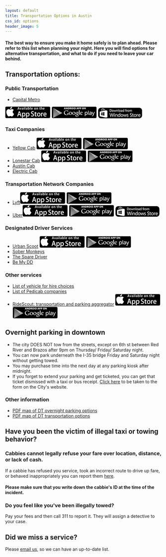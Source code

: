 ```yaml
---
layout: default
title: Transportation Options in Austin
css_id: options
header_image: 5
---
```


#### The best way to ensure you make it home safely is to plan ahead. Please refer to this list when planning your night. Here you will find options for alternative transportation, and what to do if you need to leave your car behind.

## Transportation options:

### Public Transportation

* <a href="http://www.capmetro.org/" target="_blank">Capital Metro</a>

<a href="https://itunes.apple.com/us/app/capmetro/id787315615?ls=1&amp;mt=8"><img alt="iPhone App Store" src="/img/app/apple.png"></a>
<a href="https://play.google.com/store/apps/details?id=co.bytemark.cmta"><img alt="Google Play" src="/img/app/google.png"></a>
<a href="http://www.windowsphone.com/en-us/store/app/capmetro/ba45ef5c-4680-4f15-aece-d71e9e98adf0"><img alt="Windows Phone App Store" src="/img/app/windows.png"></a>


### Taxi Companies

* <a href="http://www.yellowcabaustin.com‎" target="_blank">Yellow Cab</a><a href="tel:(512) 452-9999" class="call"></a>
<a href="http://itunes.apple.com/us/app/hailacab-austin/id537086994?mt=8"><img alt="iPhone App Store" src="/img/app/apple.png"></a>
<a href="https://play.google.com/store/apps/details?id=com.mtdata.hailacabaustin"><img alt="Google Play" src="/img/app/google.png"></a>
* <a href="http://www.lonestarcabaustin.com" target="_blank">Lonestar Cab</a><a href="tel:(512) 836-4900" class="call"></a>
<a href="http://itunes.apple.com/us/app/taxi-magic/id299226386?mt=8"><img alt="iPhone App Store" src="/img/app/apple.png"></a>
<a href="https://play.google.com/store/apps/details?id=com.ridecharge.android.taximagic"><img alt="Google Play" src="/img/app/google.png"></a>
* <a href="http://www.austincab.com" target="_blank">Austin Cab</a><a href="tel:(512) 478-2222" class="call"></a>
* <a href="http://www.electriccabofaustin.com" target="_blank">Electric Cab</a> <a href="tel:(512) 900-7734" class="call"></a>


### Transportation Network Companies

* <a href="http://www.lyft.com" target="_blank">Lyft</a><a href="http://itunes.apple.com/us/app/lyft-on-demand-ridesharing/id529379082?mt=8"><img alt="iPhone App Store" src="/img/app/apple.png"></a>
<a href="https://play.google.com/store/apps/details?id=me.lyft.android"><img alt="Google Play" src="/img/app/google.png"></a>
* <a href="http://www.uber.com" Target="_blank">Uber</a><a href="https://itunes.apple.com/us/app/uber/id368677368?mt=8"><img alt="iPhone App Store" src="/img/app/apple.png"></a>
<a href="https://play.google.com/store/apps/details?id=com.ubercab"><img alt="Google Play" src="/img/app/google.png"></a>
<a href="https://www.windowsphone.com/en-us/store/app/uber/b905a877-bd55-4ce7-a7aa-467cdc3a21f4"><img alt="Windows Phone App Store" src="/img/app/windows.png"></a>


### Designated Driver Services

* <a href="http://urbanscootdesignateddriver.com/" target="_blank">Urban Scoot</a>
<a href="https://itunes.apple.com/us/app/urbanscoot/id929316296?mt=8"><img alt="iPhone App Store" src="/img/app/apple.png"></a>
<a href="http://www.androidpit.com/app/com.UrbanScoot"><img alt="Google Play" src="/img/app/google.png"></a>
* <a href="http://sobermonkeys.com" target="_blank">Sober Monkeys</a><a href="tel:(512) 808-9232" class="call"></a>
* <a href="http://thesparedriver.com" target="_blank">The Spare Driver</a><a href="tel:(512) 650-0822" class="call"></a>
* <a href="http://www.bemydd.com/" target="_blank">Be My DD</a>


### Other services

* <a href="http://www.austintexas.gov/department/ground-transportation" target="_blank">List of vehicle for hire choices</a>
* <a href="http://austintexas.gov/sites/default/files/files/Transportation/Pedicab_Companies.pdf" target="_blank">List of Pedicab companies</a>
* <a href="http://www.ridescoutapp.com/" target="_blank">RideScout: transportation and parking aggregator</a>
<a href="https://itunes.apple.com/us/app/ridescout/id574125726?mt=8"><img alt="iPhone App Store" src="/img/app/apple.png"></a>
<a href="https://play.google.com/store/apps/details?id=com.ridescoutapp.android.ridescout"><img alt="Google Play" src="/img/app/google.png"></a>


## Overnight parking in downtown

* The city DOES NOT tow from the streets, except on 6th st between Red River and Brazos after 9pm on Thursday/ Friday/ Saturday night. 
* You can now park underneath the I-35 bridge Friday and Saturday night without getting towed. 
* You may purchase time into the next day at any parking kiosk after midnight. 
* If you forget to extend your parking and get ticketed, you can get that ticket dismissed with a taxi or bus receipt. <a href="https://austintexas.gov/sites/default/files/files/Ticket_Waiver_form.pdf" target="_blank">Click here</a> to be taken to the form on the City's website.


### Other information

* <a href="http://austintexas.gov/sites/default/files/files/cbd_off_street_overnight_parking_3_072014.pdf" target="_blank">PDF map of DT overnight parking options</a>
* <a href="https://www.austintexas.gov/sites/default/files/files/Transportation/Parking/PARKING_WAY_FINDING_MAP_072012.pdf" target="_blank">PDF map of DT transportation options</a>

## Have you been the victim of illegal taxi or towing behavior? 

### Cabbies cannot legally refuse your fare over location, distance, or lack of cash.  
If a cabbie has refused you service, took an incorrect route to drive up fare, or behaved inappropriately you can report them <a href="http://www.austintexas.gov/online-form/ground-transportation-complaint-form" target="_blank">here</a>.  
#### Please make sure that you write down the cabbie's ID at the time of the incident.

### Do you feel like you've been illegally towed?
Pay your fees and then call 311 to report it.  They will assign a detective to your case.



## Did we miss a service?

Please [email us](mailto:atxsaferstreets@gmail.com "email"), so we can have an up-to-date list.
